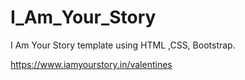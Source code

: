 # I_Am_Your_Story
I Am Your Story template using HTML ,CSS, Bootstrap.

https://www.iamyourstory.in/valentines
